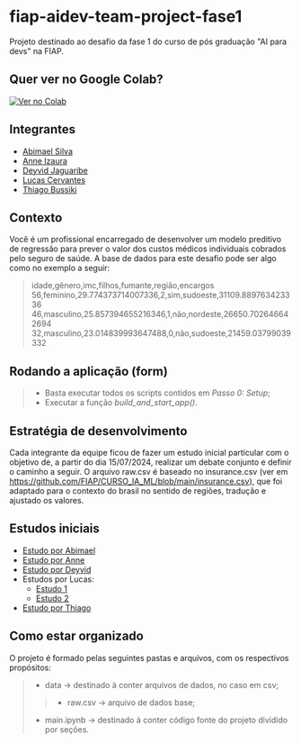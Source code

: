 # fiap-aidev-team-project-fase1
Projeto destinado ao desafio da fase 1 do curso de pós graduação "AI para devs" na FIAP.

## Quer ver no Google Colab?
[![Ver no Colab](https://colab.research.google.com/assets/colab-badge.svg)](https://colab.research.google.com/drive/1FMgEsQIjyI9aRKMShcE2MrBIQeLsXKFi?usp=sharing)

## Integrantes
- [Abimael Silva](https://github.com/abimael-boby)
- [Anne Izaura](https://github.com/anneizaura)
- [Deyvid Jaguaribe](https://github.com/DeyvidJLira)
- [Lucas Cervantes](https://github.com/Cervas23)
- [Thiago Bussiki](https://github.com/ThiagoBussiki)

## Contexto
Você é um profissional encarregado de desenvolver um modelo preditivo de regressão para prever o valor dos custos médicos individuais cobrados pelo seguro de saúde. A base de dados para este desafio pode ser algo como no exemplo a seguir:

> idade,gênero,imc,filhos,fumante,região,encargos
> 56,feminino,29.774373714007336,2,sim,sudoeste,31109.889763423336
> 46,masculino,25.857394655216346,1,não,nordeste,26650.702646642694
> 32,masculino,23.014839993647488,0,não,sudoeste,21459.03799039332

## Rodando a aplicação (form)
> - Basta executar todos os scripts contidos em *Passo 0: Setup*;
> - Executar a função *build_and_start_app()*.

## Estratégia de desenvolvimento
Cada integrante da equipe ficou de fazer um estudo inicial particular com o objetivo de, a partir do dia 15/07/2024, realizar um debate conjunto e definir o caminho a seguir.
O arquivo raw.csv é baseado no insurance.csv (ver em https://github.com/FIAP/CURSO_IA_ML/blob/main/insurance.csv), que foi adaptado para o contexto do brasil no sentido de regiões, tradução e ajustado os valores.

## Estudos iniciais
- [Estudo por Abimael](https://github.com/DeyvidJLira/fiap-aidev-team-project-fase1/tree/abimael)
- [Estudo por Anne](https://github.com/DeyvidJLira/fiap-aidev-team-project-fase1/tree/anne)
- [Estudo por Deyvid](https://github.com/DeyvidJLira/fiap-iadev-project-fase1)
- Estudos por Lucas:
  - [Estudo 1](https://colab.research.google.com/drive/1lGsgvNWvoc5h4TruXKfTWEzljGHvqHQ9?usp=sharing)
  - [Estudo 2](https://colab.research.google.com/drive/1-Cxv62olOdSXTzT_WWAqQRcN_zlWfzX0?usp=sharing)
- [Estudo por Thiago](https://colab.research.google.com/drive/1OctIvG-iLKdAPtq6CMEN-HrUoKMD78jA?usp=sharing)

## Como estar organizado
O projeto é formado pelas seguintes pastas e arquivos, com os respectivos propósitos:
> - data -> destinado à conter arquivos de dados, no caso em csv;
>> - raw.csv -> arquivo de dados base;
> - main.ipynb -> destinado à conter código fonte do projeto dividido por seções.
